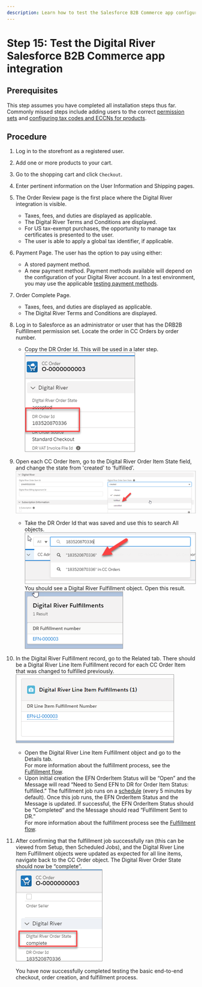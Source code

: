 ```yaml
---
description: Learn how to test the Salesforce B2B Commerce app configuration.
---
```


# Step 15: Test the Digital River Salesforce B2B Commerce app integration

## Prerequisites

This step assumes you have completed all installation steps thus far. Commonly missed steps include adding users to the correct [permission sets](step-11-manage-permission-sets.md) and [configuring tax codes and ECCNs for products](step-6-import-eccn-codes-tax-groups-and-tax-types.md#step-5d-assign-tax-and-eccns-to-products).

## Procedure

1. Log in to the storefront as a registered user.
2. Add one or more products to your cart.
3. Go to the shopping cart and click `Checkout`.
4. Enter pertinent information on the User Information and Shipping pages.
5. The Order Review page is the first place where the Digital River integration is visible.
   * Taxes, fees, and duties are displayed as applicable.
   * The Digital River Terms and Conditions are displayed.
   * For US tax-exempt purchases, the opportunity to manage tax certificates is presented to the user.
   * The user is able to apply a global tax identifier, if applicable.
6. Payment Page. The user has the option to pay using either:
   * A stored payment method.
   * A new payment method. Payment methods available will depend on the configuration of your Digital River account. In a test environment, you may use the applicable [testing payment methods](https://docs.digitalriver.com/digital-river-api/payment-integrations-1/testing-scenarios).
7. Order Complete Page.
   * Taxes, fees, and duties are displayed as applicable.
   * The Digital River Terms and Conditions are displayed.
8. Log in to Salesforce as an administrator or user that has the DRB2B Fulfillment permission set. Locate the order in CC Orders by order number.
   * Copy the DR Order Id. This will be used in a later step.  \
     ![](<../.gitbook/assets/13DROrderID (1).png>)&#x20;
9. Open each CC Order Item, go to the Digital River Order Item State field, and change the state from 'created' to ‘fulfilled’.\
   &#x20;![](../.gitbook/assets/13DROrderIDSubscript.png)&#x20;
   * Take the DR Order Id that was saved and use this to search All objects.\
     &#x20;![](../.gitbook/assets/13SearchOrderNumber.png) \
     You should see a Digital River Fulfillment object. Open this result.\
     &#x20;![](../.gitbook/assets/13DrFulfillments.png)&#x20;
10. In the Digital River Fulfillment record, go to the Related tab. There should be a Digital River Line Item Fulfillment record for each CC Order Item that was changed to fulfilled previously.\
    &#x20;![](../.gitbook/assets/13LineItemFulfillments.png)&#x20;
    * Open the Digital River Line Item Fulfillment object and go to the Details tab.\
      For more information about the fulfillment process, see the [Fulfillment flow](step-8-set-up-digital-river-fulfillments.md).
    * Upon initial creation the EFN OrderItem Status will be “Open” and the Message will read “Need to Send EFN to DR for Order Item Status: fulfilled.” The fulfillment job runs on a [schedule](step-12-schedule-backend-jobs.md) (every 5 minutes by default). Once this job runs, the EFN OrderItem Status and the Message is updated. If successful, the EFN OrderItem Status should be “Completed” and the Message should read “Fulfillment Sent to DR.”\
      For more information about the fulfillment process see the [Fulfillment flow](step-8-set-up-digital-river-fulfillments.md).
11. After confirming that the fulfillment job successfully ran (this can be viewed from Setup, then Scheduled Jobs), and the Digital River Line Item Fulfillment objects were updated as expected for all line items, navigate back to the CC Order object. The Digital River Order State should now be “complete”.\
    ![](../.gitbook/assets/13OrderComplete.png)&#x20;

    You have now successfully completed testing the basic end-to-end checkout, order creation, and fulfillment process.
